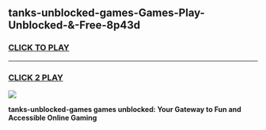 
## tanks-unblocked-games-Games-Play-Unblocked-&-Free-8p43d
<h3>
<a href="https://premium76.site?title=tanks-unblocked-games&ref=24A">CLICK TO PLAY</a></h3>
<hr>

<h3>
<a href="https://premium76.site?title=tanks-unblocked-games&ref=24A">CLICK 2 PLAY</a>
  
</h3>

<a href="https://premium76.site?title=tanks-unblocked-games&ref=24A"><img src="https://clearcache.store/games.png"></a>


**tanks-unblocked-games games unblocked: Your Gateway to Fun and Accessible Online Gaming**
